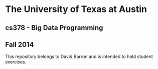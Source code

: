 # The University of Texas at Austin
## cs378 - Big Data Programming
## Fall 2014

This repository belongs to David Barron and is intended to hold student exercises.
